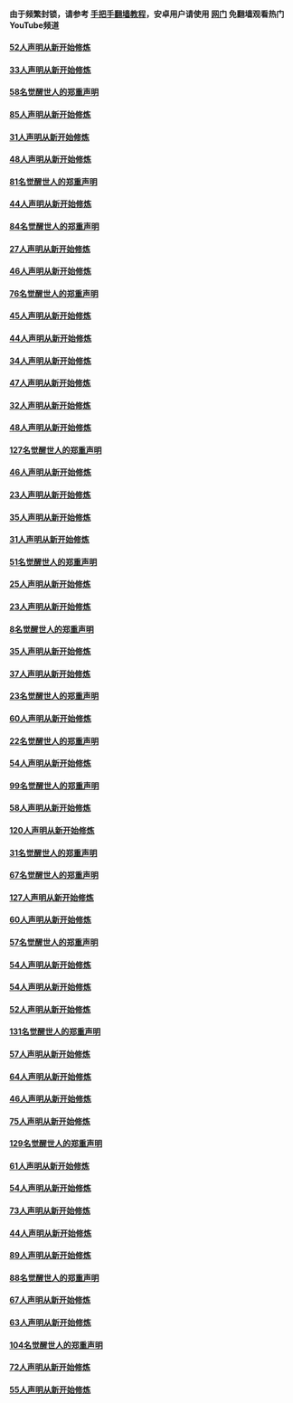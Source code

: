 #### 由于频繁封锁，请参考 [手把手翻墙教程](https://github.com/gfw-breaker/guides/wiki/)，安卓用户请使用 [网门](https://github.com/gfw-breaker/nogfw/blob/master/dl.md?t=03121800) 免翻墙观看热门YouTube频道 

#### [52人声明从新开始修炼](../pages/91/421846.md?t=03121800) 

#### [33人声明从新开始修炼](../pages/91/421804.md?t=03121800) 

#### [58名觉醒世人的郑重声明](../pages/91/421845.md?t=03121800) 

#### [85人声明从新开始修炼](../pages/91/421769.md?t=03121800) 

#### [31人声明从新开始修炼](../pages/91/421763.md?t=03121800) 

#### [48人声明从新开始修炼](../pages/91/421605.md?t=03121800) 

#### [81名觉醒世人的郑重声明](../pages/91/421656.md?t=03121800) 

#### [44人声明从新开始修炼](../pages/91/421544.md?t=03121800) 

#### [84名觉醒世人的郑重声明](../pages/91/421543.md?t=03121800) 

#### [27人声明从新开始修炼](../pages/91/421465.md?t=03121800) 

#### [46人声明从新开始修炼](../pages/91/421454.md?t=03121800) 

#### [76名觉醒世人的郑重声明](../pages/91/421453.md?t=03121800) 

#### [45人声明从新开始修炼](../pages/91/421452.md?t=03121800) 

#### [44人声明从新开始修炼](../pages/91/421422.md?t=03121800) 

#### [34人声明从新开始修炼](../pages/91/421322.md?t=03121800) 

#### [47人声明从新开始修炼](../pages/91/421264.md?t=03121800) 

#### [32人声明从新开始修炼](../pages/91/421225.md?t=03121800) 

#### [48人声明从新开始修炼](../pages/91/421202.md?t=03121800) 

#### [127名觉醒世人的郑重声明](../pages/91/421224.md?t=03121800) 

#### [46人声明从新开始修炼](../pages/91/421203.md?t=03121800) 

#### [23人声明从新开始修炼](../pages/91/421138.md?t=03121800) 

#### [35人声明从新开始修炼](../pages/91/421122.md?t=03121800) 

#### [31人声明从新开始修炼](../pages/91/421081.md?t=03121800) 

#### [51名觉醒世人的郑重声明](../pages/91/421080.md?t=03121800) 

#### [25人声明从新开始修炼](../pages/91/421020.md?t=03121800) 

#### [23人声明从新开始修炼](../pages/91/420884.md?t=03121800) 

#### [8名觉醒世人的郑重声明](../pages/91/420883.md?t=03121800) 

#### [35人声明从新开始修炼](../pages/91/420809.md?t=03121800) 

#### [37人声明从新开始修炼](../pages/91/420766.md?t=03121800) 

#### [23名觉醒世人的郑重声明](../pages/91/420765.md?t=03121800) 

#### [60人声明从新开始修炼](../pages/91/420727.md?t=03121800) 

#### [22名觉醒世人的郑重声明](../pages/91/420726.md?t=03121800) 

#### [54人声明从新开始修炼](../pages/91/420529.md?t=03121800) 

#### [99名觉醒世人的郑重声明](../pages/91/420528.md?t=03121800) 

#### [58人声明从新开始修炼](../pages/91/420198.md?t=03121800) 

#### [120人声明从新开始修炼](../pages/91/420141.md?t=03121800) 

#### [31名觉醒世人的郑重声明](../pages/91/420197.md?t=03121800) 

#### [67名觉醒世人的郑重声明](../pages/91/420140.md?t=03121800) 

#### [127人声明从新开始修炼](../pages/91/420082.md?t=03121800) 

#### [60人声明从新开始修炼](../pages/91/420081.md?t=03121800) 

#### [57名觉醒世人的郑重声明](../pages/91/420080.md?t=03121800) 

#### [54人声明从新开始修炼](../pages/91/419533.md?t=03121800) 

#### [54人声明从新开始修炼](../pages/91/419532.md?t=03121800) 

#### [52人声明从新开始修炼](../pages/91/419531.md?t=03121800) 

#### [131名觉醒世人的郑重声明](../pages/91/419530.md?t=03121800) 

#### [57人声明从新开始修炼](../pages/91/419430.md?t=03121800) 

#### [64人声明从新开始修炼](../pages/91/419429.md?t=03121800) 

#### [46人声明从新开始修炼](../pages/91/419428.md?t=03121800) 

#### [75人声明从新开始修炼](../pages/91/419427.md?t=03121800) 

#### [129名觉醒世人的郑重声明](../pages/91/419426.md?t=03121800) 

#### [61人声明从新开始修炼](../pages/91/419198.md?t=03121800) 

#### [54人声明从新开始修炼](../pages/91/419197.md?t=03121800) 

#### [73人声明从新开始修炼](../pages/91/419196.md?t=03121800) 

#### [44人声明从新开始修炼](../pages/91/419075.md?t=03121800) 

#### [89人声明从新开始修炼](../pages/91/419074.md?t=03121800) 

#### [88名觉醒世人的郑重声明](../pages/91/419195.md?t=03121800) 

#### [67人声明从新开始修炼](../pages/91/419073.md?t=03121800) 

#### [63人声明从新开始修炼](../pages/91/419072.md?t=03121800) 

#### [104名觉醒世人的郑重声明](../pages/91/419071.md?t=03121800) 

#### [72人声明从新开始修炼](../pages/91/418902.md?t=03121800) 

#### [55人声明从新开始修炼](../pages/91/418901.md?t=03121800) 

